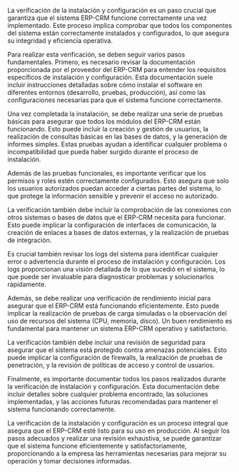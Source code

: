 La verificación de la instalación y configuración es un paso crucial que garantiza que el sistema ERP-CRM funcione correctamente una vez implementado. Este proceso implica comprobar que todos los componentes del sistema están correctamente instalados y configurados, lo que asegura su integridad y eficiencia operativa.

Para realizar esta verificación, se deben seguir varios pasos fundamentales. Primero, es necesario revisar la documentación proporcionada por el proveedor del ERP-CRM para entender los requisitos específicos de instalación y configuración. Esta documentación suele incluir instrucciones detalladas sobre cómo instalar el software en diferentes entornos (desarrollo, pruebas, producción), así como las configuraciones necesarias para que el sistema funcione correctamente.

Una vez completada la instalación, se debe realizar una serie de pruebas básicas para asegurar que todos los módulos del ERP-CRM están funcionando. Esto puede incluir la creación y gestión de usuarios, la realización de consultas básicas en las bases de datos, y la generación de informes simples. Estas pruebas ayudan a identificar cualquier problema o incompatibilidad que pueda haber surgido durante el proceso de instalación.

Además de las pruebas funcionales, es importante verificar que los permisos y roles estén correctamente configurados. Esto asegura que solo los usuarios autorizados puedan acceder a ciertas partes del sistema, lo que protege la información sensible y prevenir el acceso no autorizado.

La verificación también debe incluir la comprobación de las conexiones con otros sistemas o bases de datos que el ERP-CRM necesita para funcionar. Esto puede implicar la configuración de interfaces de comunicación, la creación de enlaces a bases de datos externas, y la realización de pruebas de integración.

Es crucial también revisar los logs del sistema para identificar cualquier error o advertencia durante el proceso de instalación y configuración. Los logs proporcionan una visión detallada de lo que sucedió en el sistema, lo que puede ser invaluable para diagnosticar problemas y solucionarlos rápidamente.

Además, se debe realizar una verificación de rendimiento inicial para asegurar que el ERP-CRM está funcionando eficientemente. Esto puede implicar la realización de pruebas de carga simuladas o la observación del uso de recursos del sistema (CPU, memoria, disco). Un buen rendimiento es fundamental para mantener un sistema ERP-CRM operativo y satisfactorio.

La verificación también debe incluir una revisión de seguridad para asegurar que el sistema está protegido contra amenazas potenciales. Esto puede implicar la configuración de firewalls, la realización de pruebas de penetración, y la revisión de políticas de acceso y control de usuarios.

Finalmente, es importante documentar todos los pasos realizados durante la verificación de instalación y configuración. Esta documentación debe incluir detalles sobre cualquier problema encontrado, las soluciones implementadas, y las acciones futuras recomendadas para mantener el sistema funcionando correctamente.

La verificación de la instalación y configuración es un proceso integral que asegura que el ERP-CRM esté listo para su uso en producción. Al seguir los pasos adecuados y realizar una revisión exhaustiva, se puede garantizar que el sistema funcione eficientemente y satisfactoriamente, proporcionando a la empresa las herramientas necesarias para mejorar su operación y tomar decisiones informadas.
